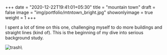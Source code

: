 +++
date = "2020-12-22T19:41:01+05:30"
title = "mountain town"
draft = false
image = "img/portfolio/mtntown_bright.jpg"
showonlyimage = true
weight = 1
+++

I spent a lot of time on this one, challenging myself to do more buildings and straight lines (kind of). This is the beginning of my dive into serious background study.

![trash](/img/portfolio/mtntown_bright.jpg)\
